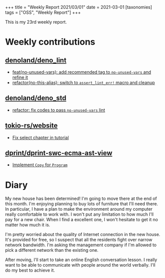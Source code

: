 +++
title = "Weekly Report 2021/03/01"
date = 2021-03-01
[taxonomies]
tags = ["OSS", "Weekly Report"]
+++

This is my 23rd weekly report.

<!-- more -->

# Weekly contributions

## [denoland/deno_lint](https://github.com/denoland/deno_lint)

- [feat(no-unused-vars): add recommended tag to `no-unused-vars` and refine it](https://github.com/denoland/deno_lint/pull/625)
- [refactor(no-this-alias): switch to `assert_lint_err!` macro and cleanup](https://github.com/denoland/deno_lint/pull/624)


## [denoland/deno_std](https://github.com/denoland/deno_std)

- [refactor: fix codes to pass `no-unused-vars` lint](https://github.com/denoland/deno_std/pull/764)


## [tokio-rs/website](https://github.com/tokio-rs/website)

- [Fix select chapter in tutorial](https://github.com/tokio-rs/website/pull/555)


## [dprint/dprint-swc-ecma-ast-view](https://github.com/dprint/dprint-swc-ecma-ast-view)

- [Implement `Copy` for `Program`](https://github.com/dprint/dprint-swc-ecma-ast-view/pull/12)


# Diary

My new house has been determined! I'm going to move there at the end of this month. I'm enjoying planning to buy lots of furniture that I'll need there. In particular, I have a plan to make the environment around my computer really comfortable to work with. I won't put any limitation to how much I'll pay for a new chair. When I find a excellent one, I won't hesitate to get it no matter how much it is.

I'm pretty worried about the quality of Internet connection in the new house. It's provided for free, so I suspect that all the residents fight over narrow network bandwidth. I'm asking the management company if I'm allowed to pick a different network than the existing one.

After moving, I'll start to take an online English conversation lesson. I really want to be able to communicate with people around the world verbally. I'll do my best to achieve it.
